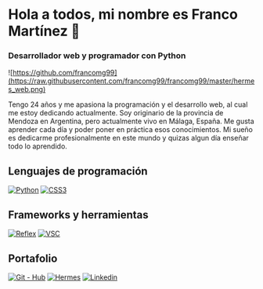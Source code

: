 # Hola a todos, mi nombre es Franco Martínez 👋
### Desarrollador web y programador con Python

![https://github.com/francomg99](https://raw.githubusercontent.com/francomg99/francomg99/master/hermes_web.png)

Tengo 24 años y me apasiona la programación y el desarrollo web, al cual me estoy dedicando actualmente. Soy originario de la provincia de Mendoza en Argentina, pero actualmente vivo en Málaga, España.
Me gusta aprender cada día y poder poner en práctica esos conocimientos. Mi sueño es dedicarme profesionalmente en este mundo y quizas algun día enseñar todo lo aprendido.

## Lenguajes de programación
[![Python](https://img.shields.io/badge/Python-yellow?style=for-the-badge&logo=python&logoColor=white&labelColor=101010)]()
[![CSS3](https://img.shields.io/badge/CSS3-%230A151C?style=for-the-badge&logo=css3&logoColor=white&labelColor=%231572B6)]()

## Frameworks y herramientas
[![Reflex](https://img.shields.io/badge/REFLEX-%230A151C?style=for-the-badge&logo=resend&logoColor=white&labelColor=%23181717)]()
[![VSC](https://img.shields.io/badge/VISUAL%20STUDIO%20CODE-%230A151C?style=for-the-badge&logo=visualstudiocode&labelColor=%23007ACC)]()

## Portafolio
[![Git - Hub](https://img.shields.io/badge/GIT--HUB-%230A151C?style=for-the-badge&logo=github&labelColor=%23181717)]()
[![Hermes](https://img.shields.io/badge/HERMES-%230A151C?style=for-the-badge&logo=hetzner&labelColor=%23D1181E)]()
[![Linkedin](https://img.shields.io/badge/LINKEDIN-%230A151C?style=for-the-badge&logo=linkedin&labelColor=%230A66C2)]()

<!--
**francomg99/francomg99** is a ✨ _special_ ✨ repository because its `README.md` (this file) appears on your GitHub profile.

Here are some ideas to get you started:

- 🔭 I’m currently working on ...
- 🌱 I’m currently learning ...
- 👯 I’m looking to collaborate on ...
- 🤔 I’m looking for help with ...
- 💬 Ask me about ...
- 📫 How to reach me: ...
- 😄 Pronouns: ...
- ⚡ Fun fact: ...
-->
